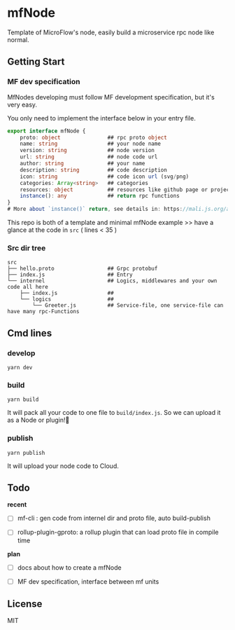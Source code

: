  # mfNode

Template of MicroFlow's node, easily build a microservice rpc node like normal.

## Getting Start
### MF dev specification

MfNodes developing must follow MF development specification, but it's very easy.

You only need to implement  the interface below in your entry file.

```typescript
export interface mfNode {
    proto: object				## rpc proto object
    name: string				## your node name
    version: string				## node version
    url: string					## node code url
    author: string				## your name
    description: string			## code description
    icon: string				## code icon url (svg/png)
    categories: Array<string>	## categories
    resources: object			## resources like github page or project website
    instance(): any				## return rpc functions
}
# More about `instance()` return, see details in: https://mali.js.org/api/#mali-%E2%87%90-emitter
```

This repo is both of a template and minimal mfNode example >> have a glance at the code in `src` ( lines < 35 )

### Src dir tree

```
src
├── hello.proto				    ## Grpc protobuf
├── index.js					## Entry
└── internel					## Logics, middlewares and your own code all here
    ├── index.js				## 
    └── logics					## 
        └── Greeter.js			## Service-file, one service-file can have many rpc-Functions
```

## Cmd lines

### develop

`yarn dev`

### build

`yarn build`

It will pack all your code to one file to `build/index.js`. So we can upload it as a Node or plugin!🥳

### publish

`yarn publish`

It will upload your node code to Cloud.

## Todo

**recent**

- [ ] mf-cli : gen code from internel dir and proto file, auto build-publish

- [ ] rollup-plugin-gproto: a rollup plugin that can load proto file in compile time

**plan**

- [ ] docs about how to create a mfNode

- [ ] MF dev specification, interface between mf units

## License

MIT